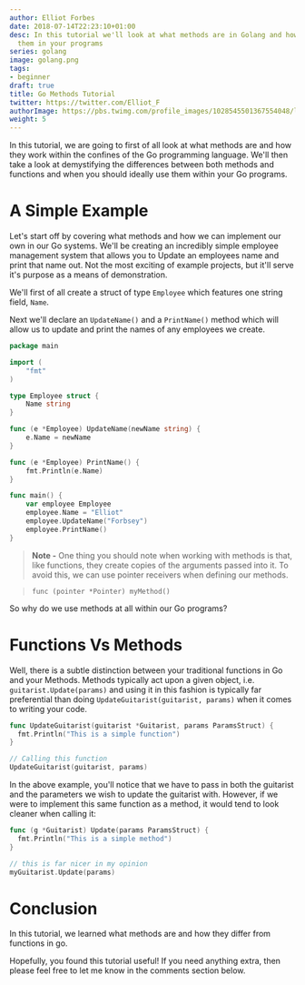 ```yaml
---
author: Elliot Forbes
date: 2018-07-14T22:23:10+01:00
desc: In this tutorial we'll look at what methods are in Golang and how you can use
  them in your programs
series: golang
image: golang.png
tags:
- beginner
draft: true
title: Go Methods Tutorial
twitter: https://twitter.com/Elliot_F
authorImage: https://pbs.twimg.com/profile_images/1028545501367554048/lzr43cQv_400x400.jpg
weight: 5
---
```


In this tutorial, we are going to first of all look at what methods are and how they work within the confines of the Go programming language. We'll then take a look at demystifying the differences between both methods and functions and when you should ideally use them within your Go programs.

# A Simple Example

Let's start off by covering what methods and how we can implement our own in our Go systems. We'll be creating an incredibly simple employee management system that allows you to Update an employees name and print that name out. Not the most exciting of example projects, but it'll serve it's purpose as a means of demonstration.

We'll first of all create a struct of type `Employee` which features one string field, `Name`. 

Next we'll declare an `UpdateName()` and a `PrintName()` method which will allow us to update and print the names of any employees we create. 

```go
package main

import (
	"fmt"
)

type Employee struct {
	Name string
}

func (e *Employee) UpdateName(newName string) {
	e.Name = newName
}

func (e *Employee) PrintName() {
	fmt.Println(e.Name)
}

func main() {
	var employee Employee
	employee.Name = "Elliot"
	employee.UpdateName("Forbsey")
	employee.PrintName()
}

```

> **Note -** One thing you should note when working with methods is that, like functions, they create copies of the arguments passed into it. To avoid this, we can use pointer receivers when defining our methods.

> `func (pointer *Pointer) myMethod()` 

So why do we use methods at all within our Go programs? 

# Functions Vs Methods

Well, there is a subtle distinction between your traditional functions in Go and your Methods. Methods typically act upon a given object, i.e. `guitarist.Update(params)` and using it in this fashion is typically far preferential than doing `UpdateGuitarist(guitarist, params)` when it comes to writing your code.

```go
func UpdateGuitarist(guitarist *Guitarist, params ParamsStruct) {
  fmt.Println("This is a simple function")
}

// Calling this function
UpdateGuitarist(guitarist, params)
```

In the above example, you'll notice that we have to pass in both the guitarist and the parameters we wish to update the guitarist with. However, if we were to implement this same function as a method, it would tend to look cleaner when calling it:

```go
func (g *Guitarist) Update(params ParamsStruct) {
  fmt.Println("This is a simple method")
}

// this is far nicer in my opinion
myGuitarist.Update(params)
```

# Conclusion

In this tutorial, we learned what methods are and how they differ from functions in go. 

Hopefully, you found this tutorial useful! If you need anything extra, then please feel free to let me know in the comments section below.